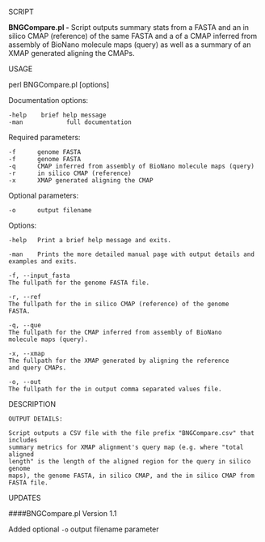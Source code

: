 SCRIPT

**BNGCompare.pl -** Script outputs summary stats from a FASTA and an in silico CMAP
(reference) of the same FASTA and a of a CMAP inferred from assembly of BioNano
molecule maps (query) as well as a summary of an XMAP generated aligning the
CMAPs.

USAGE

perl BNGCompare.pl [options]

Documentation options:

    -help    brief help message
    -man            full documentation

Required parameters:

    -f      genome FASTA
    -f      genome FASTA
    -q      CMAP inferred from assembly of BioNano molecule maps (query)
    -r      in silico CMAP (reference)
    -x      XMAP generated aligning the CMAP

Optional parameters:

    -o      output filename

Options:

    -help   Print a brief help message and exits.

    -man    Prints the more detailed manual page with output details and
    examples and exits.

    -f, --input_fasta
    The fullpath for the genome FASTA file.

    -r, --ref
    The fullpath for the in silico CMAP (reference) of the genome
    FASTA.

    -q, --que
    The fullpath for the CMAP inferred from assembly of BioNano
    molecule maps (query).

    -x, --xmap
    The fullpath for the XMAP generated by aligning the reference
    and query CMAPs.

    -o, --out
    The fullpath for the in output comma separated values file.

DESCRIPTION

    OUTPUT DETAILS:

    Script outputs a CSV file with the file prefix "BNGCompare.csv" that includes
    summary metrics for XMAP alignment's query map (e.g. where "total aligned
    length" is the length of the aligned region for the query in silico genome
    maps), the genome FASTA, in silico CMAP, and the in silico CMAP from FASTA file.

UPDATES

####BNGCompare.pl Version 1.1 

Added optional `-o` output filename parameter
